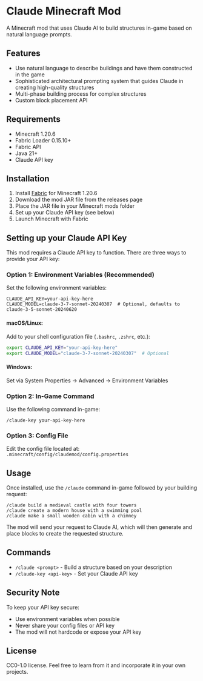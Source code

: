 # Claude Minecraft Mod

A Minecraft mod that uses Claude AI to build structures in-game based on natural language prompts.

## Features

- Use natural language to describe buildings and have them constructed in the game
- Sophisticated architectural prompting system that guides Claude in creating high-quality structures
- Multi-phase building process for complex structures
- Custom block placement API

## Requirements

- Minecraft 1.20.6
- Fabric Loader 0.15.10+
- Fabric API
- Java 21+
- Claude API key

## Installation

1. Install [Fabric](https://fabricmc.net/use/) for Minecraft 1.20.6
2. Download the mod JAR file from the releases page
3. Place the JAR file in your Minecraft mods folder
4. Set up your Claude API key (see below)
5. Launch Minecraft with Fabric

## Setting up your Claude API Key

This mod requires a Claude API key to function. There are three ways to provide your API key:

### Option 1: Environment Variables (Recommended)

Set the following environment variables:

```
CLAUDE_API_KEY=your-api-key-here
CLAUDE_MODEL=claude-3-7-sonnet-20240307  # Optional, defaults to claude-3-5-sonnet-20240620
```

#### macOS/Linux:
Add to your shell configuration file (`.bashrc`, `.zshrc`, etc.):
```bash
export CLAUDE_API_KEY="your-api-key-here"
export CLAUDE_MODEL="claude-3-7-sonnet-20240307"  # Optional
```

#### Windows:
Set via System Properties → Advanced → Environment Variables

### Option 2: In-Game Command

Use the following command in-game:
```
/claude-key your-api-key-here
```

### Option 3: Config File

Edit the config file located at:
`.minecraft/config/claudemod/config.properties`

## Usage

Once installed, use the `/claude` command in-game followed by your building request:

```
/claude build a medieval castle with four towers
/claude create a modern house with a swimming pool
/claude make a small wooden cabin with a chimney
```

The mod will send your request to Claude AI, which will then generate and place blocks to create the requested structure.

## Commands

- `/claude <prompt>` - Build a structure based on your description
- `/claude-key <api-key>` - Set your Claude API key

## Security Note

To keep your API key secure:
- Use environment variables when possible
- Never share your config files or API key
- The mod will not hardcode or expose your API key

## License

CC0-1.0 license. Feel free to learn from it and incorporate it in your own projects.
